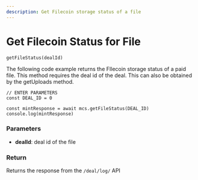 ```yaml
---
description: Get Filecoin storage status of a file
---
```


# Get Filecoin Status for File

`getFileStatus(dealId)`

The following code example returns the FIlecoin storage status of a paid file. This method requires the deal id of the deal. This can also be obtained by the getUploads method.

```
// ENTER PARAMETERS
const DEAL_ID = 0

const mintResponse = await mcs.getFileStatus(DEAL_ID)
console.log(mintResponse)
```

### Parameters

* **dealId**: deal id of the file

### Return

Returns the response from the `/deal/log/` API
